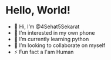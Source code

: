 # Hello, World!

- 👋 Hi, I’m @4Sehat5Sekarat
- 👀 I’m interested in my own phone
- 🌱 I’m currently learning python
- 💞️ I’m looking to collaborate on myself
- ⚡ Fun fact a I'am Human
